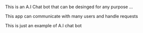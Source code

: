 # 

This is an A.I Chat bot that can be desinged for any purpose ... 

This app can communicate with many users and handle requests


This is just an example of A.I chat bot 
